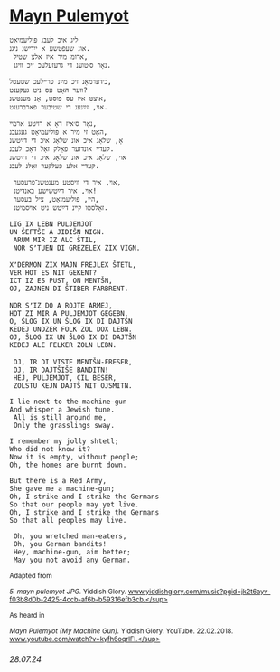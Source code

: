 # [Mayn Pulemyot](https://www.youtube.com/watch?v=kyfh6oqrlFI)
```
ליג איכ לעבנ פּוליעמיאָט
אונ שעפטשע א ייִדישנ ניגנ.
 ארומ מיר איז אלצ שטיל,
 נאָר ס׳טוענ די גרעזעלעכ זיכ װיגנ.

כ׳דערמאָנ זיכ מײַנ פרײלעכ שטעטל,
װער האָט עס ניט געקענט?
איצט איז עס פּוסט, אָנ מענטשנ,
אױ, זײַנענ די שטיבער פארברענט.

נאָר ס׳איז דאָ א רױטע ארמײ,
האָט זי מיר א פּוליעמיאָט געגעבנ,
אָ, שלאָג איכ אונ שלאָג איכ די דײַטשנ
קעדײ אונדזער פאָלק זאָל דאָכ לעבנ.
אױ, שלאָג איכ אונ שלאָג איכ די דײַטשנ
קעדײ אלע פעלקער זאָלנ לעבנ.

 אױ, איר די װיסטע מענטשנ־פרעסער,
 אױ, איר דײַטשישע באנדיטנ!
 הײ, פּוליעמיאָט, ציל בעסער,
 זאָלסטו קײנ דײַטש ניט אױסמיטנ.
```
<pre>
<sup>LIG IX LEBN PULJEMJOT</sup>
<sup>UN ŠEFTŠE A JIDIŠN NIGN.</sup>
<sup> ARUM MIR IZ ALC ŠTIL,</sup>
<sup> NOR S’TUEN DI GREZELEX ZIX VIGN.</sup>

<sup>X’DERMON ZIX MAJN FREJLEX ŠTETL,</sup>
<sup>VER HOT ES NIT GEKENT?</sup>
<sup>ICT IZ ES PUST, ON MENTŠN,</sup>
<sup>OJ, ZAJNEN DI ŠTIBER FARBRENT.</sup>

<sup>NOR S’IZ DO A ROJTE ARMEJ,</sup>
<sup>HOT ZI MIR A PULJEMJOT GEGEBN,</sup>
<sup>O, ŠLOG IX UN ŠLOG IX DI DAJTŠN</sup>
<sup>KEDEJ UNDZER FOLK ZOL DOX LEBN.</sup>
<sup>OJ, ŠLOG IX UN ŠLOG IX DI DAJTŠN</sup>
<sup>KEDEJ ALE FELKER ZOLN LEBN.</sup>

<sup> OJ, IR DI VISTE MENTŠN-FRESER,</sup>
<sup> OJ, IR DAJTŠIŠE BANDITN!</sup>
<sup> HEJ, PULJEMJOT, CIL BESER,</sup>
<sup> ZOLSTU KEJN DAJTŠ NIT OJSMITN.</sup>
</pre>
```
I lie next to the machine-gun
And whisper a Jewish tune.
 All is still around me,
 Only the grasslings sway.

I remember my jolly shtetl;
Who did not know it?
Now it is empty, without people;
Oh, the homes are burnt down.

But there is a Red Army,
She gave me a machine-gun;
Oh, I strike and I strike the Germans
So that our people may yet live.
Oh, I strike and I strike the Germans
So that all peoples may live.

 Oh, you wretched man-eaters,
 Oh, you German bandits!
 Hey, machine-gun, aim better;
 May you not avoid any German.
```
<sub>Adapted from</sub>

<sup>*​5. mayn pulemyot JPG.* Yiddish Glory. www.yiddishglory.com/music?pgid=jk2t6ayv-f03b8d0b-2425-4ccb-af6b-b59316efb3cb.</sup>

<sub>As heard in</sub>

<sup>*Mayn Pulemyot (My Machine Gun).* Yiddish Glory. YouTube. 22.02.2018. www.youtube.com/watch?v=kyfh6oqrlFI.</sup>
###### 28.07.24
